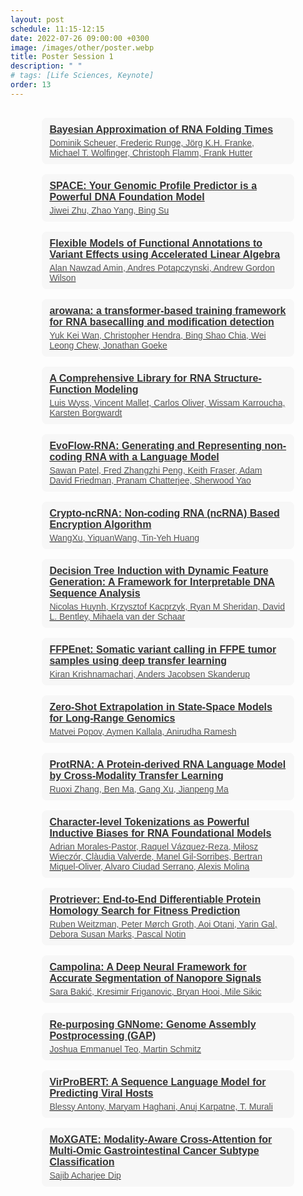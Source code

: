 ```yaml
---
layout: post
schedule: 11:15-12:15
date: 2022-07-26 09:00:00 +0300
image: /images/other/poster.webp
title: Poster Session 1
description: " "
# tags: [Life Sciences, Keynote]
order: 13
---
```


<!-- ## Talk Title
Talk abstract -->


<head>
  <style>
    .person-list {
      font-family: sans-serif;
      max-width: 80%;
      margin: 30px auto;
    }
    .person {
      margin-bottom: 16px;
      padding: 10px 12px;
      background-color: #f7f7f7;
      border-radius: 8px;
    }
    .person-name {
      font-weight: bold;
      font-size: 16px;
      color: #333;
    }
    .person-affiliation {
      font-size: 14px;
      color: #555;
      margin-top: 4px;
    }
  </style>
</head>

<div class="person-list">
  <a href="https://openreview.net/forum?id=cOwOJNJijB" class="person-link">
    <div class="person">
      <div class="person-name">Bayesian Approximation of RNA Folding Times</div>
      <div class="person-affiliation">Dominik Scheuer, Frederic Runge, Jörg K.H. Franke, Michael T. Wolfinger, Christoph Flamm, Frank Hutter</div>
    </div>
  </a>
  <a href="https://openreview.net/forum?id=ttfiQcMeFB" class="person-link">
    <div class="person">
      <div class="person-name">SPACE: Your Genomic Profile Predictor is a Powerful DNA Foundation Model</div>
      <div class="person-affiliation">Jiwei Zhu, Zhao Yang, Bing Su</div>
    </div>
  </a>
  <a href="https://openreview.net/forum?id=CMJCXng7iH" class="person-link">
    <div class="person">
      <div class="person-name">Flexible Models of Functional Annotations to Variant Effects using Accelerated Linear Algebra</div>
      <div class="person-affiliation">Alan Nawzad Amin, Andres Potapczynski, Andrew Gordon Wilson</div>
    </div>
  </a>
  <a href="https://openreview.net/forum?id=isFwELED4Y" class="person-link">
    <div class="person">
      <div class="person-name">arowana: a transformer-based training framework for RNA basecalling and modification detection</div>
      <div class="person-affiliation">Yuk Kei Wan, Christopher Hendra, Bing Shao Chia, Wei Leong Chew, Jonathan Goeke</div>
    </div>
  </a>
  <a href="https://openreview.net/forum?id=Gj2vR7Wm2k" class="person-link">
    <div class="person">
      <div class="person-name">A Comprehensive Library for RNA Structure-Function Modeling</div>
      <div class="person-affiliation">Luis Wyss, Vincent Mallet, Carlos Oliver, Wissam Karroucha, Karsten Borgwardt</div>
    </div>
  </a>
  <a href="https://openreview.net/forum?id=oDTBI7z52K" class="person-link">
    <div class="person">
      <div class="person-name">EvoFlow-RNA: Generating and Representing non-coding RNA with a Language Model</div>
      <div class="person-affiliation">Sawan Patel, Fred Zhangzhi Peng, Keith Fraser, Adam David Friedman, Pranam Chatterjee, Sherwood Yao</div>
    </div>
  </a>
  <a href="https://openreview.net/forum?id=j6ODUDw4vN" class="person-link">
    <div class="person">
      <div class="person-name">Crypto-ncRNA: Non-coding RNA (ncRNA) Based Encryption Algorithm</div>
      <div class="person-affiliation">WangXu, YiquanWang, Tin-Yeh Huang</div>
    </div>
  </a>
  <a href="https://openreview.net/forum?id=W2AECt1quM" class="person-link">
    <div class="person">
      <div class="person-name">Decision Tree Induction with Dynamic Feature Generation: A Framework for Interpretable DNA Sequence Analysis</div>
      <div class="person-affiliation">Nicolas Huynh, Krzysztof Kacprzyk, Ryan M Sheridan, David L. Bentley, Mihaela van der Schaar</div>
    </div>
  </a>
  <a href="https://openreview.net/forum?id=H04OPUn6QC" class="person-link">
    <div class="person">
      <div class="person-name">FFPEnet: Somatic variant calling in FFPE tumor samples using deep transfer learning</div>
      <div class="person-affiliation">Kiran Krishnamachari, Anders Jacobsen Skanderup</div>
    </div>
  </a>
  <a href="https://openreview.net/forum?id=TgMOKcaHUW" class="person-link">
    <div class="person">
      <div class="person-name">Zero-Shot Extrapolation in State-Space Models for Long-Range Genomics</div>
      <div class="person-affiliation">Matvei Popov, Aymen Kallala, Anirudha Ramesh</div>
    </div>
  </a>
  <a href="https://openreview.net/forum?id=hv6hbk1yJR" class="person-link">
    <div class="person">
      <div class="person-name">ProtRNA: A Protein-derived RNA Language Model by Cross-Modality Transfer Learning</div>
      <div class="person-affiliation">Ruoxi Zhang, Ben Ma, Gang Xu, Jianpeng Ma</div>
    </div>
  </a>
  <a href="https://openreview.net/forum?id=7MU9Rl5xZE" class="person-link">
    <div class="person">
      <div class="person-name">Character-level Tokenizations as Powerful Inductive Biases for RNA Foundational Models</div>
      <div class="person-affiliation">Adrian Morales-Pastor, Raquel Vázquez-Reza, Miłosz Wieczór, Clàudia Valverde, Manel Gil-Sorribes, Bertran Miquel-Oliver, Alvaro Ciudad Serrano, Alexis Molina</div>
    </div>
  </a>
  <a href="https://openreview.net/forum?id=m3Ig4gzdxT" class="person-link">
    <div class="person">
      <div class="person-name">Protriever: End-to-End Differentiable Protein Homology Search for Fitness Prediction</div>
      <div class="person-affiliation">Ruben Weitzman, Peter Mørch Groth, Aoi Otani, Yarin Gal, Debora Susan Marks, Pascal Notin</div>
    </div>
  </a>
  <a href="https://openreview.net/forum?id=DTTuwBG3XJ" class="person-link">
    <div class="person">
      <div class="person-name">Campolina: A Deep Neural Framework for Accurate Segmentation of Nanopore Signals</div>
      <div class="person-affiliation">Sara Bakić, Kresimir Friganovic, Bryan Hooi, Mile Sikic</div>
    </div>
  </a>
  <a href="https://openreview.net/forum?id=Nu8l2N1Frv" class="person-link">
    <div class="person">
      <div class="person-name">Re-purposing GNNome: Genome Assembly Postprocessing (GAP)</div>
      <div class="person-affiliation">Joshua Emmanuel Teo, Martin Schmitz</div>
    </div>
  </a>
  <a href="https://openreview.net/forum?id=1EtiANvJbD" class="person-link">
    <div class="person">
      <div class="person-name">VirProBERT: A Sequence Language Model for Predicting Viral Hosts</div>
      <div class="person-affiliation">Blessy Antony, Maryam Haghani, Anuj Karpatne, T. Murali</div>
    </div>
  </a>
  <a href="https://openreview.net/forum?id=QiNk4dOiBE" class="person-link">
    <div class="person">
      <div class="person-name">MoXGATE: Modality-Aware Cross-Attention for Multi-Omic Gastrointestinal Cancer Subtype Classification</div>
      <div class="person-affiliation">Sajib Acharjee Dip</div>
    </div>
  </a>
</div>